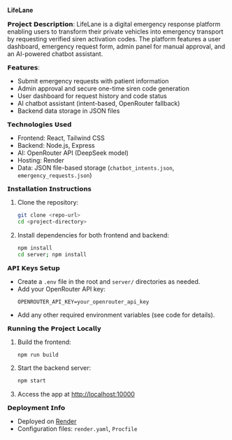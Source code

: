 𝐋𝐢𝐟𝐞𝐋𝐚𝐧𝐞

𝗣𝗿𝗼𝗷𝗲𝗰𝘁 𝗗𝗲𝘀𝗰𝗿𝗶𝗽𝘁𝗶𝗼𝗻: 
LifeLane is a digital emergency response platform enabling users to transform their private vehicles into emergency transport by requesting verified siren activation codes. The platform features a user dashboard, emergency request form, admin panel for manual approval, and an AI-powered chatbot assistant.

𝗙𝗲𝗮𝘁𝘂𝗿𝗲𝘀:
- Submit emergency requests with patient information
- Admin approval and secure one-time siren code generation
- User dashboard for request history and code status
- AI chatbot assistant (intent-based, OpenRouter fallback)
- Backend data storage in JSON files

𝗧𝗲𝗰𝗵𝗻𝗼𝗹𝗼𝗴𝗶𝗲𝘀 𝗨𝘀𝗲𝗱
- Frontend: React, Tailwind CSS
- Backend: Node.js, Express
- AI: OpenRouter API (DeepSeek model)
- Hosting: Render
- Data: JSON file-based storage (`chatbot_intents.json`, `emergency_requests.json`)

𝗜𝗻𝘀𝘁𝗮𝗹𝗹𝗮𝘁𝗶𝗼𝗻 𝗜𝗻𝘀𝘁𝗿𝘂𝗰𝘁𝗶𝗼𝗻𝘀
1. Clone the repository:
   ```bash
   git clone <repo-url>
   cd <project-directory>
   ```
2. Install dependencies for both frontend and backend:
   ```bash
   npm install
   cd server; npm install
   ```

𝗔𝗣𝗜 𝗞𝗲𝘆𝘀 𝗦𝗲𝘁𝘂𝗽
- Create a `.env` file in the root and `server/` directories as needed.
- Add your OpenRouter API key:
  ```env
  OPENROUTER_API_KEY=your_openrouter_api_key
  ```
- Add any other required environment variables (see code for details).

𝗥𝘂𝗻𝗻𝗶𝗻𝗴 𝘁𝗵𝗲 𝗣𝗿𝗼𝗷𝗲𝗰𝘁 𝗟𝗼𝗰𝗮𝗹𝗹𝘆
1. Build the frontend:
   ```bash
   npm run build
   ```
2. Start the backend server:
   ```bash
   npm start
   ```
3. Access the app at [http://localhost:10000](http://localhost:10000)

𝗗𝗲𝗽𝗹𝗼𝘆𝗺𝗲𝗻𝘁 𝗜𝗻𝗳𝗼
- Deployed on [Render]((https://lifelane-unfazed.onrender.com/))
- Configuration files: `render.yaml`, `Procfile`

